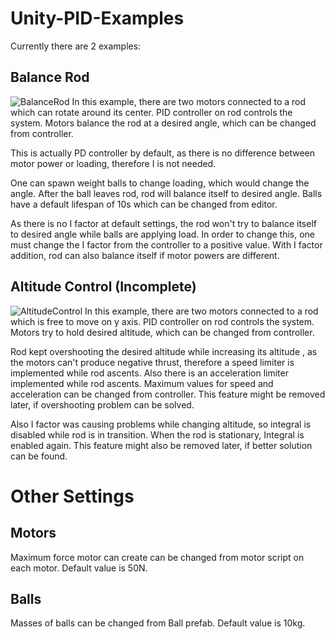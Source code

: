 # Unity-PID-Examples

Currently there are 2 examples:

## Balance Rod
![BalanceRod](https://atknssl.com/img/BalanceRod.jpg)
In this example, there are two motors connected to a rod which can rotate around its center. PID controller on rod controls the system. Motors balance the rod at a desired angle, which can be changed from controller.

This is actually PD controller by default, as there is no difference between motor power or loading, therefore I is not needed.

One can spawn weight balls to change loading, which would change the angle. After the ball leaves rod, rod will balance itself to desired angle. Balls have a default lifespan of 10s which can be changed from editor. 

As there is no I factor at default settings, the rod won't try to balance itself to desired angle while balls are applying load. In order to change this, one must change the I factor from the controller to a positive value. With I factor addition, rod can also balance itself if motor powers are different.

## Altitude Control (Incomplete)
![AltitudeControl](https://atknssl.com/img/AltitudeControl.jpg)
In this example, there are two motors connected to a rod which is free to move on y axis. PID controller on rod controls the system. Motors try to hold desired altitude, which can be changed from controller.

Rod kept overshooting the desired altitude while increasing its altitude , as the motors can't produce negative thrust, therefore a speed limiter is implemented while rod ascents. Also there is an acceleration limiter implemented while rod ascents. Maximum values for speed and acceleration can be changed from controller. This feature might be removed later, if overshooting problem can be solved.

Also I factor was causing problems while changing altitude, so integral is disabled while rod is in transition. When the rod is stationary, Integral is enabled again. This feature might also be removed later, if better solution can be found.

# Other Settings

## Motors
Maximum force motor can create can be changed from motor script on each motor. Default value is 50N.
## Balls
Masses of balls can be changed from Ball prefab. Default value is 10kg.